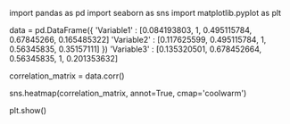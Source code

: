 import pandas as pd
import seaborn as sns
import matplotlib.pyplot as plt

data = pd.DataFrame({
    'Variable1' : [0.084193803, 1, 0.495115784, 0.67845266, 0.165485322]
    'Variable2' : [0.117625599, 0.495115784, 1, 0.56345835, 0.35157111]
})  'Variable3' : [0.135320501, 0.678452664, 0.56345835, 1, 0.201353632]

correlation_matrix = data.corr()

sns.heatmap(correlation_matrix, annot=True, cmap='coolwarm')

plt.show()
